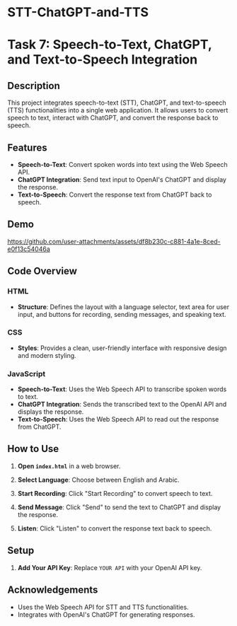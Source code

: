 # STT-ChatGPT-and-TTS

# Task 7: Speech-to-Text, ChatGPT, and Text-to-Speech Integration

## Description
This project integrates speech-to-text (STT), ChatGPT, and text-to-speech (TTS) functionalities into a single web application. It allows users to convert speech to text, interact with ChatGPT, and convert the response back to speech.


## Features
- **Speech-to-Text**: Convert spoken words into text using the Web Speech API.
- **ChatGPT Integration**: Send text input to OpenAI's ChatGPT and display the response.
- **Text-to-Speech**: Convert the response text from ChatGPT back to speech.


## Demo
https://github.com/user-attachments/assets/df8b230c-c881-4a1e-8ced-e0f13c54046a


## Code Overview

### HTML
- **Structure**: Defines the layout with a language selector, text area for user input, and buttons for recording, sending messages, and speaking text.

### CSS
- **Styles**: Provides a clean, user-friendly interface with responsive design and modern styling.

### JavaScript
- **Speech-to-Text**: Uses the Web Speech API to transcribe spoken words to text.
- **ChatGPT Integration**: Sends the transcribed text to the OpenAI API and displays the response.
- **Text-to-Speech**: Uses the Web Speech API to read out the response from ChatGPT.


## How to Use

1. **Open `index.html`** in a web browser.

2. **Select Language**: Choose between English and Arabic.

3. **Start Recording**: Click "Start Recording" to convert speech to text.

4. **Send Message**: Click "Send" to send the text to ChatGPT and display the response.

5. **Listen**: Click "Listen" to convert the response text back to speech.

## Setup

1. **Add Your API Key**: Replace `YOUR API` with your OpenAI API key.


## Acknowledgements

- Uses the Web Speech API for STT and TTS functionalities.
- Integrates with OpenAI's ChatGPT for generating responses.
